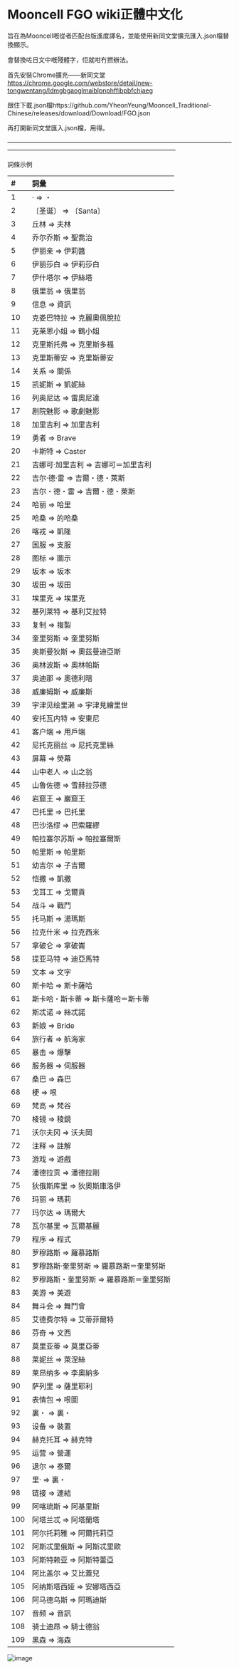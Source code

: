 # Mooncell FGO wiki正體中文化
旨在為Mooncell嘅從者匹配台版進度譯名，並能使用新同文堂擴充匯入.json檔替換顯示。

會替換咗日文中嘅殘體字，佢就咁冇撚辦法。

首先安裝Chrome擴充——新同文堂
https://chrome.google.com/webstore/detail/new-tongwentang/ldmgbgaoglmaiblpnphffibpbfchjaeg

跟住下載.json檔https://github.com/YheonYeung/Mooncell_Traditional-Chinese/releases/download/Download/FGO.json

再打開新同文堂匯入.json檔，用得。

———————————————————————————————————————————————————————————————

詞條示例

|#|詞彙|
|:----|:----|
|1|· => ・|
|2|〔圣诞〕 => 〔Santa〕|
|3|丘林 => 夫林|
|4|乔尔乔斯 => 聖喬治|
|5|伊丽亲 => 伊莉醬|
|6|伊丽莎白 => 伊莉莎白|
|7|伊什塔尔 => 伊絲塔|
|8|俄里翁 => 俄里翁|
|9|信息 => 資訊|
|10|克娄巴特拉 => 克麗奧佩脫拉|
|11|克莱恩小姐 => 鶴小姐|
|12|克里斯托弗 => 克里斯多福|
|13|克里斯蒂安 => 克里斯蒂安|
|14|关系 => 關係|
|15|凯妮斯 => 凱妮絲|
|16|列奥尼达 => 雷奧尼達|
|17|剧院魅影 => 歌劇魅影|
|18|加里吉利 => 加里吉利|
|19|勇者 => Brave|
|20|卡斯特 => Caster|
|21|吉娜可·加里吉利 => 吉娜可＝加里吉利|
|22|吉尔·德·雷 => 吉爾・德・萊斯|
|23|吉尔・德・雷 => 吉爾・德・萊斯|
|24|哈丽 => 哈里|
|25|哈桑 => 的哈桑|
|26|喀戎 => 凱隆|
|27|国服 => 支服|
|28|图标 => 圖示|
|29|坂本 => 坂本|
|30|坂田 => 坂田|
|31|埃里克 => 埃里克|
|32|基列莱特 => 基利艾拉特|
|33|复制 => 複製|
|34|奎里努斯 => 奎里努斯|
|35|奥斯曼狄斯 => 奧茲曼迪亞斯|
|36|奥林波斯 => 奧林帕斯|
|37|奥迪那 => 奧德利暗|
|38|威廉姆斯 => 威廉斯|
|39|宇津见绘里濑 => 宇津見繪里世|
|40|安托瓦内特 => 安東尼|
|41|客户端 => 用戶端|
|42|尼托克丽丝 => 尼托克里絲|
|43|屏幕 => 熒幕|
|44|山中老人 => 山之翁|
|45|山鲁佐德 => 雪赫拉莎德|
|46|岩窟王 => 巖窟王|
|47|巴托里 => 巴托里|
|48|巴沙洛缪 => 巴索羅繆|
|49|帕拉塞尔苏斯 => 帕拉塞爾斯|
|50|帕里斯 => 帕里斯|
|51|幼吉尔 => 子吉爾|
|52|恺撒 => 凱撒|
|53|戈耳工 => 戈爾貢|
|54|战斗 => 戰鬥|
|55|托马斯 => 湯瑪斯|
|56|拉克什米 => 拉克西米|
|57|拿破仑 => 拿破崙|
|58|提亚马特 => 迪亞馬特|
|59|文本 => 文字|
|60|斯卡哈 => 斯卡薩哈|
|61|斯卡哈・斯卡蒂 => 斯卡薩哈＝斯卡蒂|
|62|斯忒诺 => 絲忒諾|
|63|新娘 => Bride|
|64|旅行者 => 航海家|
|65|暴击 => 爆擊|
|66|服务器 => 伺服器|
|67|桑巴 => 森巴|
|68|梗 => 哏|
|69|梵高 => 梵谷|
|70|棱镜 => 稜鏡|
|71|沃尔夫冈 => 沃夫岡|
|72|注释 => 註解|
|73|游戏 => 遊戲|
|74|潘德拉贡 => 潘德拉剛|
|75|狄俄斯库里 => 狄奧斯庫洛伊|
|76|玛丽 => 瑪莉|
|77|玛尔达 => 瑪爾大|
|78|瓦尔基里 => 瓦爾基麗|
|79|程序 => 程式|
|80|罗穆路斯 => 羅慕路斯|
|81|罗穆路斯·奎里努斯 => 羅慕路斯＝奎里努斯|
|82|罗穆路斯・奎里努斯 => 羅慕路斯＝奎里努斯|
|83|美游 => 美遊|
|84|舞斗会 => 舞鬥會|
|85|艾德费尔特 => 艾蒂菲爾特|
|86|芬奇 => 文西|
|87|莫里亚蒂 => 莫里亞蒂|
|88|莱妮丝 => 萊涅絲|
|89|莱昂纳多 => 李奧納多|
|90|萨列里 => 薩里耶利|
|91|表情包 => 哏圖|
|92|裏・ => 裏・|
|93|设备 => 裝置|
|94|赫克托耳 => 赫克特|
|95|运营 => 營運|
|96|退尔 => 泰爾|
|97|里· => 裏・|
|98|链接 => 連結|
|99|阿喀琉斯 => 阿基里斯|
|100|阿塔兰忒 => 阿塔蘭塔|
|101|阿尔托莉雅 => 阿爾托莉亞|
|102|阿斯忒里俄斯 => 阿斯忒里歐|
|103|阿斯特赖亚 => 阿斯特蕾亞|
|104|阿比盖尔 => 艾比蓋兒|
|105|阿纳斯塔西娅 => 安娜塔西亞|
|106|阿马德乌斯 => 阿瑪迪斯|
|107|音频 => 音訊|
|108|骑士迪昂 => 騎士德翁|
|109|黑森 => 海森|

![image](https://user-images.githubusercontent.com/63342274/197173295-c3d1025e-8439-475f-bb92-600e0bfa2d58.png)
